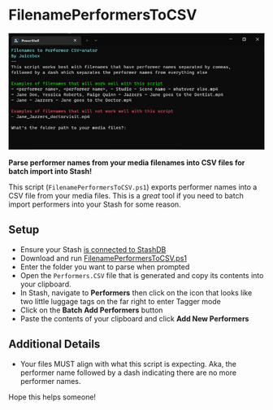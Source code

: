 # FilenamePerformersToCSV


![Image of a PowerShell terminal with this script running](https://github.com/ALonelyJuicebox/FilenamePerformersToCSV/blob/main/filenametoperformer.png?raw=true)

**Parse performer names from your media filenames into CSV files for batch import into Stash!**

This script (`FilenamePerformersToCSV.ps1`) exports performer names into a CSV file from your media files. This is a *great* tool if you need to batch import performers into your Stash for some reason.
 
 
## Setup
- Ensure your Stash [is connected to StashDB](https://docs.stashapp.cc/docs/Beginner-Guides/Guide-To-Scraping/)
- Download and run [FilenamePerformersToCSV.ps1](https://github.com/ALonelyJuicebox/FilenamePerformersToCSV/blob/main/FilenamePerformersToCSV.ps1)
- Enter the folder you want to parse when prompted
- Open the `Performers.CSV` file that is generated and copy its contents into your clipboard.
- In Stash, navigate to **Performers** then click on the icon that looks like two little luggage tags on the far right to enter Tagger mode
- Click on the **Batch Add Performers** button
- Paste the contents of your clipboard and click **Add New Performers**
 
## Additional Details 
- Your files MUST align with what this script is expecting. Aka, the performer name followed by a dash indicating there are no more performer names. 

Hope this helps someone!
